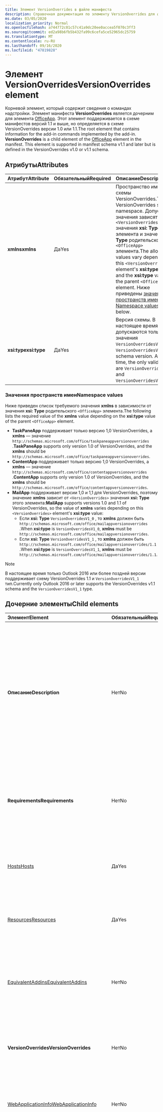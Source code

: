 ```yaml
---
title: Элемент VersionOverrides в файле манифеста
description: Справочная документация по элементу VersionOverrides для файлов манифеста надстроек Office (XML).
ms.date: 03/05/2020
localization_priority: Normal
ms.openlocfilehash: a744772c01c57c41a9dc20ee0accea5f070c3ff3
ms.sourcegitcommit: ed2a98b6fb5b432fa99c6cefa5ce52965dc25759
ms.translationtype: MT
ms.contentlocale: ru-RU
ms.lasthandoff: 09/16/2020
ms.locfileid: "47819828"
---
```

# <a name="versionoverrides-element"></a><span data-ttu-id="93a38-103">Элемент VersionOverrides</span><span class="sxs-lookup"><span data-stu-id="93a38-103">VersionOverrides element</span></span>

<span data-ttu-id="93a38-p101">Корневой элемент, который содержит сведения о командах надстройки. Элемент манифеста **VersionOverrides** является дочерним для элемента [OfficeApp](officeapp.md). Этот элемент поддерживается в схеме манифестов версий 1.1 и выше, но определяется в схеме VersionOverrides версии 1.0 или 1.1.</span><span class="sxs-lookup"><span data-stu-id="93a38-p101">The root element that contains information for the add-in commands implemented by the add-in. **VersionOverrides** is a child element of the [OfficeApp](officeapp.md) element in the manifest. This element is supported in manifest schema v1.1 and later but is defined in the VersionOverrides v1.0 or v1.1 schema.</span></span>

## <a name="attributes"></a><span data-ttu-id="93a38-107">Атрибуты</span><span class="sxs-lookup"><span data-stu-id="93a38-107">Attributes</span></span>

|  <span data-ttu-id="93a38-108">Атрибут</span><span class="sxs-lookup"><span data-stu-id="93a38-108">Attribute</span></span>  |  <span data-ttu-id="93a38-109">Обязательный</span><span class="sxs-lookup"><span data-stu-id="93a38-109">Required</span></span>  |  <span data-ttu-id="93a38-110">Описание</span><span class="sxs-lookup"><span data-stu-id="93a38-110">Description</span></span>  |
|:-----|:-----|:-----|
|  <span data-ttu-id="93a38-111">**xmlns**</span><span class="sxs-lookup"><span data-stu-id="93a38-111">**xmlns**</span></span>       |  <span data-ttu-id="93a38-112">Да</span><span class="sxs-lookup"><span data-stu-id="93a38-112">Yes</span></span>  |  <span data-ttu-id="93a38-113">Пространство имен схемы VersionOverrides.</span><span class="sxs-lookup"><span data-stu-id="93a38-113">The VersionOverrides schema namespace.</span></span> <span data-ttu-id="93a38-114">Допустимые значения зависят от `<VersionOverrides>` значения **xsi: Type** этого элемента и значения **xsi: Type** родительского `<OfficeApp>` элемента.</span><span class="sxs-lookup"><span data-stu-id="93a38-114">The allowed values vary depending on  this `<VersionOverrides>` element's **xsi:type** value and the **xsi:type** value of the parent `<OfficeApp>` element.</span></span> <span data-ttu-id="93a38-115">Ниже приведены [значения пространств имен](#namespace-values) .</span><span class="sxs-lookup"><span data-stu-id="93a38-115">See [Namespace values](#namespace-values) below.</span></span>|
|  <span data-ttu-id="93a38-116">**xsi:type**</span><span class="sxs-lookup"><span data-stu-id="93a38-116">**xsi:type**</span></span>  |  <span data-ttu-id="93a38-117">Да</span><span class="sxs-lookup"><span data-stu-id="93a38-117">Yes</span></span>  | <span data-ttu-id="93a38-p103">Версия схемы. В настоящее время допускаются только значения `VersionOverridesV1_0` и `VersionOverridesV1_1`.</span><span class="sxs-lookup"><span data-stu-id="93a38-p103">The schema version. At this time, the only valid values are `VersionOverridesV1_0` and `VersionOverridesV1_1`.</span></span> |

### <a name="namespace-values"></a><span data-ttu-id="93a38-120">Значения пространств имен</span><span class="sxs-lookup"><span data-stu-id="93a38-120">Namespace values</span></span>

<span data-ttu-id="93a38-121">Ниже приведен список требуемого значения **xmlns** в зависимости от значения **xsi: Type** родительского `<OfficeApp>` элемента.</span><span class="sxs-lookup"><span data-stu-id="93a38-121">The following lists the required value of the **xmlns** value depending on the **xsi:type** value of the parent `<OfficeApp>` element.</span></span>

- <span data-ttu-id="93a38-122">**TaskPaneApp** поддерживает только версию 1,0 VersionOverrides, а **xmlns** — значение `http://schemas.microsoft.com/office/taskpaneappversionoverrides` .</span><span class="sxs-lookup"><span data-stu-id="93a38-122">**TaskPaneApp** supports only version 1.0 of VersionOverrides, and the **xmlns** should be `http://schemas.microsoft.com/office/taskpaneappversionoverrides`.</span></span>
- <span data-ttu-id="93a38-123">**ContentApp** поддерживает только версию 1,0 VersionOverrides, а **xmlns** — значение `http://schemas.microsoft.com/office/contentappversionoverrides` .</span><span class="sxs-lookup"><span data-stu-id="93a38-123">**ContentApp** supports only version 1.0 of VersionOverrides, and the **xmlns** should be `http://schemas.microsoft.com/office/contentappversionoverrides`.</span></span>
- <span data-ttu-id="93a38-124">**MailApp** поддерживает версии 1,0 и 1,1 для VersionOverrides, поэтому значение **xmlns** зависит от `<VersionOverrides>` значения **xsi: Type** этого элемента:</span><span class="sxs-lookup"><span data-stu-id="93a38-124">**MailApp** supports versions 1.0 and 1.1 of VersionOverrides, so the value of **xmlns** varies depending on this `<VersionOverrides>` element's **xsi:type** value:</span></span>
    - <span data-ttu-id="93a38-125">Если **xsi: Type** `VersionOverridesV1_0` , то **xmlns** должен быть `http://schemas.microsoft.com/office/mailappversionoverrides` .</span><span class="sxs-lookup"><span data-stu-id="93a38-125">When **xsi:type** is `VersionOverridesV1_0`, **xmlns** must be `http://schemas.microsoft.com/office/mailappversionoverrides`.</span></span>
    - <span data-ttu-id="93a38-126">Если **xsi: Type** `VersionOverridesV1_1` , то **xmlns** должен быть `http://schemas.microsoft.com/office/mailappversionoverrides/1.1` .</span><span class="sxs-lookup"><span data-stu-id="93a38-126">When **xsi:type** is `VersionOverridesV1_1`, **xmlns** must be `http://schemas.microsoft.com/office/mailappversionoverrides/1.1`.</span></span>

> [!NOTE]
> <span data-ttu-id="93a38-127">В настоящее время только Outlook 2016 или более поздней версии поддерживает схему VersionOverrides 1.1 и `VersionOverridesV1_1` тип.</span><span class="sxs-lookup"><span data-stu-id="93a38-127">Currently only Outlook 2016 or later supports the VersionOverrides v1.1 schema and the `VersionOverridesV1_1` type.</span></span>

## <a name="child-elements"></a><span data-ttu-id="93a38-128">Дочерние элементы</span><span class="sxs-lookup"><span data-stu-id="93a38-128">Child elements</span></span>

|  <span data-ttu-id="93a38-129">Элемент</span><span class="sxs-lookup"><span data-stu-id="93a38-129">Element</span></span> |  <span data-ttu-id="93a38-130">Обязательный</span><span class="sxs-lookup"><span data-stu-id="93a38-130">Required</span></span>  |  <span data-ttu-id="93a38-131">Описание</span><span class="sxs-lookup"><span data-stu-id="93a38-131">Description</span></span>  |
|:-----|:-----|:-----|
|  <span data-ttu-id="93a38-132">**Описание**</span><span class="sxs-lookup"><span data-stu-id="93a38-132">**Description**</span></span>    |  <span data-ttu-id="93a38-133">Нет</span><span class="sxs-lookup"><span data-stu-id="93a38-133">No</span></span>   |  <span data-ttu-id="93a38-p104">Описывает надстройку. Переопределяет элемент `Description` в любой родительской части манифеста. Текст описания содержится в дочернем элементе **LongString**, включенном в элемент [Resources](resources.md). Для атрибута `resid` элемента **Description** задано значение атрибута `id` элемента `String`, который содержит текст.</span><span class="sxs-lookup"><span data-stu-id="93a38-p104">Describes the add-in. This overrides the `Description` element in any parent portion of the manifest. The text of the description is contained in a child element of the **LongString** element contained in the [Resources](resources.md) element. The `resid` attribute of the **Description** element is set to the value of the `id` attribute of the `String` element that contains the text.</span></span>|
|  <span data-ttu-id="93a38-138">**Requirements**</span><span class="sxs-lookup"><span data-stu-id="93a38-138">**Requirements**</span></span>  |  <span data-ttu-id="93a38-139">Нет</span><span class="sxs-lookup"><span data-stu-id="93a38-139">No</span></span>   |  <span data-ttu-id="93a38-p105">Задает минимальные набор требований и версию библиотеки Office.js, необходимые надстройке. Переопределяет элемент `Requirements` в родительской части манифеста.</span><span class="sxs-lookup"><span data-stu-id="93a38-p105">Specifies the minimum requirement set and version of Office.js that the add-in requires. This overrides the  `Requirements` element in the parent portion of the manifest.</span></span>|
|  [<span data-ttu-id="93a38-142">Hosts</span><span class="sxs-lookup"><span data-stu-id="93a38-142">Hosts</span></span>](hosts.md)                |  <span data-ttu-id="93a38-143">Да</span><span class="sxs-lookup"><span data-stu-id="93a38-143">Yes</span></span>  |  <span data-ttu-id="93a38-144">Задает коллекцию приложений Office.</span><span class="sxs-lookup"><span data-stu-id="93a38-144">Specifies a collection of Office applications.</span></span> <span data-ttu-id="93a38-145">Дочерний элемент hosts переопределяет элемент hosts в родительской части манифеста.</span><span class="sxs-lookup"><span data-stu-id="93a38-145">The child Hosts element overrides the Hosts element in the parent portion of the manifest.</span></span>  |
|  [<span data-ttu-id="93a38-146">Resources</span><span class="sxs-lookup"><span data-stu-id="93a38-146">Resources</span></span>](resources.md)    |  <span data-ttu-id="93a38-147">Да</span><span class="sxs-lookup"><span data-stu-id="93a38-147">Yes</span></span>  | <span data-ttu-id="93a38-148">Определяет коллекцию ресурсов (строк, URL-адресов и изображений), на которые ссылаются другие элементы манифеста.</span><span class="sxs-lookup"><span data-stu-id="93a38-148">Defines a collection of resources (strings, URLs, and images) that other manifest elements reference.</span></span>|
|  [<span data-ttu-id="93a38-149">EquivalentAddins</span><span class="sxs-lookup"><span data-stu-id="93a38-149">EquivalentAddins</span></span>](equivalentaddins.md)    |  <span data-ttu-id="93a38-150">Нет</span><span class="sxs-lookup"><span data-stu-id="93a38-150">No</span></span>  | <span data-ttu-id="93a38-151">Задает встроенные надстройки (COM/XLL), эквивалентные веб-надстройке.</span><span class="sxs-lookup"><span data-stu-id="93a38-151">Specifies the native (COM/XLL) add-ins that are equivalent to the web add-in.</span></span> <span data-ttu-id="93a38-152">Веб-надстройка не активируется, если установлена эквивалентная собственная встроенная надстройка.</span><span class="sxs-lookup"><span data-stu-id="93a38-152">The web add-in is not activated if an equivalent native add-in is installed.</span></span>|
|  <span data-ttu-id="93a38-153">**VersionOverrides**</span><span class="sxs-lookup"><span data-stu-id="93a38-153">**VersionOverrides**</span></span>    |  <span data-ttu-id="93a38-154">Нет</span><span class="sxs-lookup"><span data-stu-id="93a38-154">No</span></span>  | <span data-ttu-id="93a38-p108">Определяет команды надстроек в новой версии схемы. Подробные сведения см. в разделе [Реализация нескольких версий](#implementing-multiple-versions).</span><span class="sxs-lookup"><span data-stu-id="93a38-p108">Defines add-in commands under a newer schema version. See [Implementing multiple versions](#implementing-multiple-versions) for details.</span></span> |
|  [<span data-ttu-id="93a38-157">WebApplicationInfo</span><span class="sxs-lookup"><span data-stu-id="93a38-157">WebApplicationInfo</span></span>](webapplicationinfo.md)    |  <span data-ttu-id="93a38-158">Нет</span><span class="sxs-lookup"><span data-stu-id="93a38-158">No</span></span>  | <span data-ttu-id="93a38-159">Задает сведения о регистрации надстройки с помощью надежных поставщиков маркеров, таких как Azure Active Directory 2.0.</span><span class="sxs-lookup"><span data-stu-id="93a38-159">Specifies details about the add-in's registration with secure token issuers, such as Azure Active Directory V2.0.</span></span> |
|  [<span data-ttu-id="93a38-160">ExtendedPermissions</span><span class="sxs-lookup"><span data-stu-id="93a38-160">ExtendedPermissions</span></span>](extendedpermissions.md) |  <span data-ttu-id="93a38-161">Нет</span><span class="sxs-lookup"><span data-stu-id="93a38-161">No</span></span>  |  <span data-ttu-id="93a38-162">Задает коллекцию расширенных разрешений.</span><span class="sxs-lookup"><span data-stu-id="93a38-162">Specifies a collection of extended permissions.</span></span><br><br><span data-ttu-id="93a38-163">**Важно!** поскольку API [Office. Body. аппендонсендасинк](/javascript/api/outlook/office.body?view=outlook-js-preview&preserve-view=true#appendonsendasync-data--options--callback-) в настоящее время находится в режиме предварительной версии, надстройки, использующие этот `ExtendedPermissions` элемент, не могут быть опубликованы в AppSource или развернуты с помощью централизованного развертывания.</span><span class="sxs-lookup"><span data-stu-id="93a38-163">**Important**: Because the [Office.Body.appendOnSendAsync](/javascript/api/outlook/office.body?view=outlook-js-preview&preserve-view=true#appendonsendasync-data--options--callback-) API is currently in preview, add-ins that use the `ExtendedPermissions` element can't be published to AppSource or deployed via centralized deployment.</span></span> |

### <a name="versionoverrides-example"></a><span data-ttu-id="93a38-164">Пример VersionOverrides</span><span class="sxs-lookup"><span data-stu-id="93a38-164">VersionOverrides example</span></span>

<span data-ttu-id="93a38-165">Ниже приведен пример типичного `<VersionOverrides>` элемента, в том числе некоторые необязательные дочерние элементы, которые обычно используются.</span><span class="sxs-lookup"><span data-stu-id="93a38-165">The following is an example of a typical `<VersionOverrides>` element, including some child elements that are not required but are typically used.</span></span>

```xml
<OfficeApp ... xsi:type="MailApp">
...
  <VersionOverrides xmlns="http://schemas.microsoft.com/office/mailappversionoverrides" xsi:type="VersionOverridesV1_0">
    <Description resid="residDescription" />
    <Requirements>
      <!-- add information on requirements -->
    </Requirements>
    <Hosts>
      <Host xsi:type="MailHost">
        <!-- add information on form factors -->
      </Host>
    </Hosts>
    <Resources>
      <!-- add information on resources -->
    </Resources>
  </VersionOverrides>
...
</OfficeApp>
```

## <a name="implementing-multiple-versions"></a><span data-ttu-id="93a38-166">Реализация нескольких версий</span><span class="sxs-lookup"><span data-stu-id="93a38-166">Implementing multiple versions</span></span>

<span data-ttu-id="93a38-p109">В манифесте может быть реализовано несколько версий элемента `VersionOverrides`, которые поддерживают различные версии схемы VersionOverrides. Это можно сделать, чтобы поддерживать новые функции в новой схеме, по-прежнему поддерживая старые клиенты.</span><span class="sxs-lookup"><span data-stu-id="93a38-p109">A manifest can implement multiple versions of the `VersionOverrides` element which support different versions of the VersionOverrides schema. This can be done to optionally support new features in a newer schema while still supporting older clients that do not support the new features.</span></span>

<span data-ttu-id="93a38-169">Чтобы реализовать несколько версий, элемент `VersionOverrides` для новой версии должен зависеть от элемента `VersionOverrides` для старой версии.</span><span class="sxs-lookup"><span data-stu-id="93a38-169">In order to implement multiple versions, the `VersionOverrides` element for the newer version must be a child of the `VersionOverrides` element for the older version.</span></span> <span data-ttu-id="93a38-170">Дочерний элемент `VersionOverrides` не наследует значения от родительского объекта.</span><span class="sxs-lookup"><span data-stu-id="93a38-170">The child `VersionOverrides` element doesn't inherit any values from the parent.</span></span>

<span data-ttu-id="93a38-171">Чтобы реализовать схему VersionOverrides версий 1.0 и 1.1, манифест должен выглядеть следующим образом:</span><span class="sxs-lookup"><span data-stu-id="93a38-171">To implement both the VersionOverrides v1.0 and v1.1 schema, the manifest would look similar to the following example:</span></span>

```xml
<OfficeApp ... xsi:type="MailApp">
...
  <VersionOverrides xmlns="http://schemas.microsoft.com/office/mailappversionoverrides" xsi:type="VersionOverridesV1_0">
    <Description resid="residDescription" />
    <Requirements>
      <!-- add information on requirements -->
    </Requirements>
    <Hosts>
      <Host xsi:type="MailHost">
        <!-- add information on form factors -->
      </Host>
    </Hosts>
    <Resources>
      <!-- add information on resources -->
    </Resources>

    <VersionOverrides xmlns="http://schemas.microsoft.com/office/mailappversionoverrides/1.1" xsi:type="VersionOverridesV1_1">
      <Description resid="residDescription" />
      <Requirements>
        <!-- add information on requirements -->
      </Requirements>
      <Hosts>
        <Host xsi:type="MailHost">
          <!-- add information on form factors -->
        </Host>
      </Hosts>
      <Resources>
        <!-- add information on resources -->
      </Resources>
    </VersionOverrides>  
  </VersionOverrides>
...
</OfficeApp>
```
